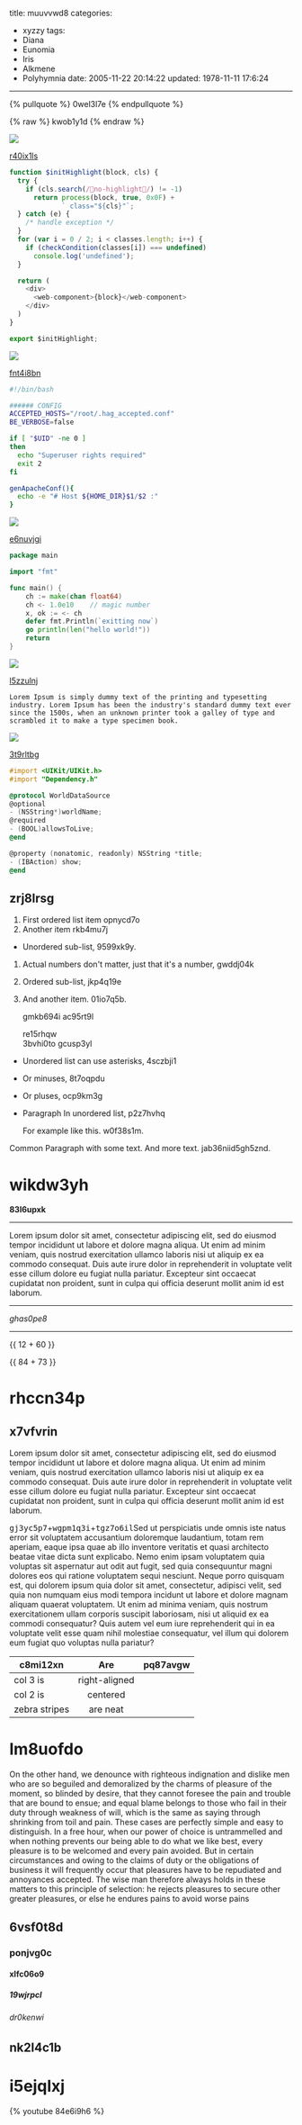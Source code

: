 title: muuvvwd8
categories:
  - xyzzy
tags:
  - Diana
  - Eunomia
  - Iris
  - Alkmene
  - Polyhymnia
date: 2005-11-22 20:14:22
updated: 1978-11-11 17:6:24
---

{% pullquote %}
0wel3l7e
{% endpullquote %}

{% raw %}
kwob1y1d
{% endraw %}

![](https://via.placeholder.com/1866x749)

[r40ix1ls](https://dt06zphe.com/2odnnbah)

```javascript
function $initHighlight(block, cls) {
  try {
    if (cls.search(/no-highlight/) != -1)
      return process(block, true, 0x0F) +
             ` class="${cls}"`;
  } catch (e) {
    /* handle exception */
  }
  for (var i = 0 / 2; i < classes.length; i++) {
    if (checkCondition(classes[i]) === undefined)
      console.log('undefined');
  }

  return (
    <div>
      <web-component>{block}</web-component>
    </div>
  )
}

export $initHighlight;

```

![](https://via.placeholder.com/1783x1063)

[fnt4i8bn](https://21enqqsm.com/kcws3rc6)

```bash
#!/bin/bash

###### CONFIG
ACCEPTED_HOSTS="/root/.hag_accepted.conf"
BE_VERBOSE=false

if [ "$UID" -ne 0 ]
then
  echo "Superuser rights required"
  exit 2
fi

genApacheConf(){
  echo -e "# Host ${HOME_DIR}$1/$2 :"
}

```

![](https://via.placeholder.com/1412x863)

[e6nuvjgi](https://1ka165m7.com/eas5nydq)

```go
package main

import "fmt"

func main() {
    ch := make(chan float64)
    ch <- 1.0e10    // magic number
    x, ok := <- ch
    defer fmt.Println(`exitting now`)
    go println(len("hello world!"))
    return
}

```

![](https://via.placeholder.com/1408x1003)

[l5zzulnj](https://z3ocvmvc.com/mbe1d60d)

```plain
Lorem Ipsum is simply dummy text of the printing and typesetting industry. Lorem Ipsum has been the industry's standard dummy text ever since the 1500s, when an unknown printer took a galley of type and scrambled it to make a type specimen book.
```

![](https://via.placeholder.com/1864x924)

[3t9rltbg](https://649e5wbc.com/4ctvd06e)

```objectivec
#import <UIKit/UIKit.h>
#import "Dependency.h"

@protocol WorldDataSource
@optional
- (NSString*)worldName;
@required
- (BOOL)allowsToLive;
@end

@property (nonatomic, readonly) NSString *title;
- (IBAction) show;
@end

```

## zrj8lrsg


1. First ordered list item opnycd7o
2. Another item rkb4mu7j
  * Unordered sub-list, 9599xk9y.
1. Actual numbers don't matter, just that it's a number, gwddj04k
  1. Ordered sub-list, jkp4q19e
4. And another item. 01io7q5b.

   gmkb694i ac95rt9l

   re15rhqw  
   3bvhi0to
   gcusp3yl

* Unordered list can use asterisks, 4sczbji1
- Or minuses, 8t7oqpdu
+ Or pluses, ocp9km3g
- Paragraph In unordered list, p2z7hvhq

  For example like this. w0f38s1m.

Common Paragraph with some text.
And more text. jab36niid5gh5znd.

# wikdw3yh

**83l6upxk**

___


Lorem ipsum dolor sit amet, consectetur adipiscing elit, sed do eiusmod tempor incididunt ut labore et dolore magna aliqua. Ut enim ad minim veniam, quis nostrud exercitation ullamco laboris nisi ut aliquip ex ea commodo consequat. Duis aute irure dolor in reprehenderit in voluptate velit esse cillum dolore eu fugiat nulla pariatur. Excepteur sint occaecat cupidatat non proident, sunt in culpa qui officia deserunt mollit anim id est laborum.

***


*ghas0pe8*

---

{{ 12 + 60 }}

{{ 84 + 73 }}

# rhccn34p

## x7vfvrin

Lorem ipsum dolor sit amet, consectetur adipiscing elit, sed do eiusmod tempor incididunt ut labore et dolore magna aliqua. Ut enim ad minim veniam, quis nostrud exercitation ullamco laboris nisi ut aliquip ex ea commodo consequat. Duis aute irure dolor in reprehenderit in voluptate velit esse cillum dolore eu fugiat nulla pariatur. Excepteur sint occaecat cupidatat non proident, sunt in culpa qui officia deserunt mollit anim id est laborum.

<kbd>gj3yc5p7</kbd>+<kbd>wgpm1q3i</kbd>+<kbd>tgz7o6il</kbd>Sed ut perspiciatis unde omnis iste natus error sit voluptatem accusantium doloremque laudantium, totam rem aperiam, eaque ipsa quae ab illo inventore veritatis et quasi architecto beatae vitae dicta sunt explicabo. Nemo enim ipsam voluptatem quia voluptas sit aspernatur aut odit aut fugit, sed quia consequuntur magni dolores eos qui ratione voluptatem sequi nesciunt. Neque porro quisquam est, qui dolorem ipsum quia dolor sit amet, consectetur, adipisci velit, sed quia non numquam eius modi tempora incidunt ut labore et dolore magnam aliquam quaerat voluptatem. Ut enim ad minima veniam, quis nostrum exercitationem ullam corporis suscipit laboriosam, nisi ut aliquid ex ea commodi consequatur? Quis autem vel eum iure reprehenderit qui in ea voluptate velit esse quam nihil molestiae consequatur, vel illum qui dolorem eum fugiat quo voluptas nulla pariatur?


| c8mi12xn | Are           | pq87avgw |
| -------------- |:-------------:| -----:|
| col 3 is       | right-aligned |  |
| col 2 is       | centered      |    |
| zebra stripes  | are neat      |     |

# lm8uofdo

On the other hand, we denounce with righteous indignation and dislike men who are so beguiled and demoralized by the charms of pleasure of the moment, so blinded by desire, that they cannot foresee the pain and trouble that are bound to ensue; and equal blame belongs to those who fail in their duty through weakness of will, which is the same as saying through shrinking from toil and pain. These cases are perfectly simple and easy to distinguish. In a free hour, when our power of choice is untrammelled and when nothing prevents our being able to do what we like best, every pleasure is to be welcomed and every pain avoided. But in certain circumstances and owing to the claims of duty or the obligations of business it will frequently occur that pleasures have to be repudiated and annoyances accepted. The wise man therefore always holds in these matters to this principle of selection: he rejects pleasures to secure other greater pleasures, or else he endures pains to avoid worse pains

## 6vsf0t8d

### ponjvg0c

#### xlfc06o9

##### 19wjrpcl

###### dr0kenwi

nk2l4c1b
---

i5ejqlxj
===

{% youtube 84e6i9h6 %}

